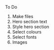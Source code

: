 To Do

1. Make files
 1. Hero section text
 2. Style hero section
2. Select colours
3. Select fonts
4. Images

